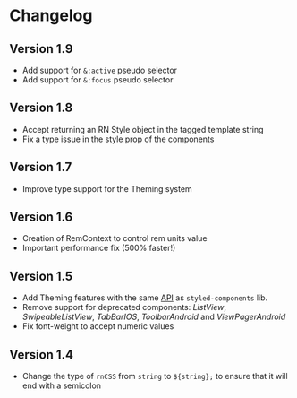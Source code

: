 # Changelog

## Version 1.9

 * Add support for `&:active` pseudo selector
 * Add support for `&:focus` pseudo selector

## Version 1.8

 * Accept returning an RN Style object in the tagged template string
 * Fix a type issue in the style prop of the components

## Version 1.7

 * Improve type support for the Theming system

## Version 1.6

 * Creation of RemContext to control rem units value
 * Important performance fix (500% faster!)

## Version 1.5

 * Add Theming features with the same [API](https://styled-components.com/docs/advanced) as `styled-components` lib.
 * Remove support for deprecated components: *ListView*, *SwipeableListView*, *TabBarIOS*, *ToolbarAndroid* and *ViewPagerAndroid*
 * Fix font-weight to accept numeric values

## Version 1.4

 * Change the type of `rnCSS` from `string` to `${string};` to ensure that it will end with a semicolon
